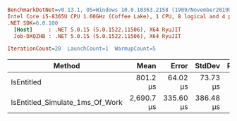 ``` ini

BenchmarkDotNet=v0.13.1, OS=Windows 10.0.18363.2158 (1909/November2019Update/19H2)
Intel Core i5-8365U CPU 1.60GHz (Coffee Lake), 1 CPU, 8 logical and 4 physical cores
.NET SDK=6.0.100
  [Host]     : .NET 5.0.15 (5.0.1522.11506), X64 RyuJIT
  Job-DXQZHB : .NET 5.0.15 (5.0.1522.11506), X64 RyuJIT

IterationCount=20  LaunchCount=1  WarmupCount=5  

```
|                          Method |       Mean |     Error |    StdDev | Ratio | RatioSD |
|-------------------------------- |-----------:|----------:|----------:|------:|--------:|
|                      IsEntitled |   801.2 μs |  64.02 μs |  73.73 μs |  1.00 |    0.00 |
| IsEntitled_Simulate_1ms_Of_Work | 2,690.7 μs | 335.60 μs | 386.48 μs |  3.38 |    0.53 |
